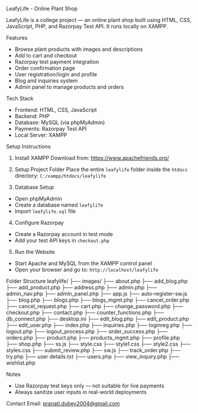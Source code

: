 LeafyLife - Online Plant Shop
 
LeafyLife is a college project — an online plant shop built using HTML, CSS, JavaScript, PHP, and Razorpay Test API. It runs locally on XAMPP.
 
Features
- Browse plant products with images and descriptions 
- Add to cart and checkout 
- Razorpay test payment integration 
- Order confirmation page 
- User registration/login and profile 
- Blog and inquiries system 
- Admin panel to manage products and orders 
 
Tech Stack
- Frontend: HTML, CSS, JavaScript 
- Backend: PHP 
- Database: MySQL (via phpMyAdmin) 
- Payments: Razorpay Test API 
- Local Server: XAMPP 
 
Setup Instructions
 
1. Install XAMPP
 Download from: https://www.apachefriends.org/
 
2. Setup Project Folder
 Place the entire `leafylife` folder inside the `htdocs` directory: 
 `C:/xampp/htdocs/leafylife`
 
3. Database Setup
 - Open phpMyAdmin 
 - Create a database named `leafylife` 
 - Import `leafylife.sql` file
 
4. Configure Razorpay
 - Create a Razorpay account in test mode 
 - Add your test API keys in `checkout.php`
 
5. Run the Website
 - Start Apache and MySQL from the XAMPP control panel 
 - Open your browser and go to: 
 `http://localhost/leafylife`
 
Folder Structure
leafylife/
├── images/
├── about.php
├── add_blog.php
├── add_product.php
├── address.php
├── admin.php
├── admin_nav.php
├── admin_panel.php
├── app.js
├── auto-register-sw.js
├── blog.php
├── blogs.php
├── blogs_mgmt.php
├── cancel_order.php
├── cancel_request.php
├── cart.php
├── change_password.php
├── checkout.php
├── contact.php
├── counter_functions.php
├── db_connect.php
├── desktop.ini
├── edit_blog.php
├── edit_product.php
├── edit_user.php
├── index.php
├── inquiries.php
├── loginreg.php
├── logout.php
├── logout_process.php
├── order_success.php
├── orders.php
├── product.php
├── products_mgmt.php
├── profile.php
├── shop.php
├── ss.js
├── style.css
├── style1.css
├── style2.css
├── styles.css
├── submit_review.php
├── sw.js
├── track_order.php
├── try.php
├── user details.txt
├── users.php
├── view_inquiry.php
├── wishlist.php
 
 
Notes
- Use Razorpay test keys only — not suitable for live payments 
- Always sanitize user inputs in real-world deployments
 
Contact
Email: pranati.dubey2004@gmail.com
